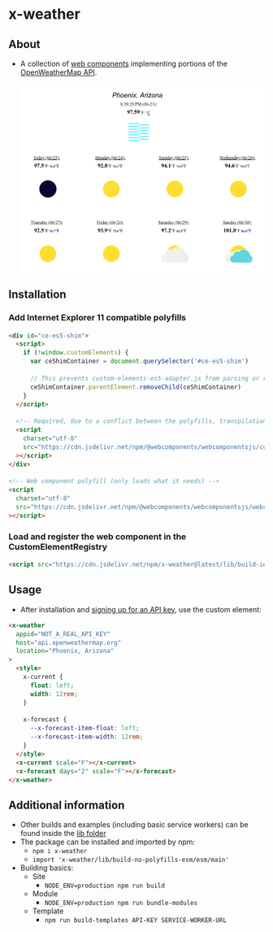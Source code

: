 x-weather
======

## About

  * A collection of [web components](https://developer.mozilla.org/en-US/docs/Web/Web_Components) implementing portions of the [OpenWeatherMap API](https://openweathermap.org/api).

    <a href="https://kherrick.github.io/x-weather/">
      <img src="https://raw.githubusercontent.com/kherrick/x-weather/master/assets/x-weather-screenshot.png" />
    </a>

## Installation

### Add Internet Explorer 11 compatible polyfills

```html
<div id="ce-es5-shim">
  <script>
    if (!window.customElements) {
      var ceShimContainer = document.querySelector('#ce-es5-shim')

      // This prevents custom-elements-es5-adapter.js from parsing or running.
      ceShimContainer.parentElement.removeChild(ceShimContainer)
    }
  </script>

  <!-- Required, due to a conflict between the polyfills, transpilation, and IE... -->
  <script
    charset="utf-8"
    src="https://cdn.jsdelivr.net/npm/@webcomponents/webcomponentsjs/custom-elements-es5-adapter.js"
  ></script>
</div>

<!-- Web component polyfill (only loads what it needs) -->
<script
  charset="utf-8"
  src="https://cdn.jsdelivr.net/npm/@webcomponents/webcomponentsjs/webcomponents-lite.js"
></script>
```

### Load and register the web component in the CustomElementRegistry

```html
<script src="https://cdn.jsdelivr.net/npm/x-weather@latest/lib/build-ie11-iife/iife/main.js"></script>
```

## Usage

* After installation and [signing up for an API key](https://home.openweathermap.org/users/sign_up), use the custom element:

```html
<x-weather
  appid="NOT_A_REAL_API_KEY"
  host="api.openweathermap.org"
  location="Phoenix, Arizona"
>
  <style>
    x-current {
      float: left;
      width: 12rem;
    }

    x-forecast {
      --x-forecast-item-float: left;
      --x-forecast-item-width: 12rem;
    }
  </style>
  <x-current scale="F"></x-current>
  <x-forecast days="2" scale="F"></x-forecast>
</x-weather>
```

## Additional information

* Other builds and examples (including basic service workers) can be found inside the [lib folder](https://github.com/kherrick/x-weather/tree/master/lib)
* The package can be installed and imported by npm:
  - `npm i x-weather`
  - `import 'x-weather/lib/build-no-polyfills-esm/esm/main'`
* Building basics:
  - Site
    * `NODE_ENV=production npm run build`
  - Module
    * `NODE_ENV=production npm run bundle-modules`
  - Template
    * `npm run build-templates API-KEY SERVICE-WORKER-URL`
